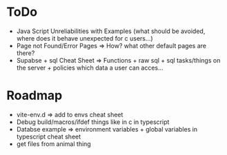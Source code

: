 # ToDo
- Java Script Unreliabilities with Examples (what should be avoided, where does it behave unexpected for c users...)
- Page not Found/Error Pages => How? what other default pages are there?
- Supabse + sql Cheat Sheet => Functions + raw sql + sql tasks/things on the server + policies which data a user can acces... 

# Roadmap
- vite-env.d => add to envs cheat sheet
- Debug build/macros/ifdef things like in c in typescript
- Databse example
	=> environment variables + global variables in typescript cheat sheet
- get files from animal thing
